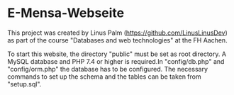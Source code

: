 # E-Mensa-Webseite

This project was created by Linus Palm (https://github.com/LinusLinusDev) as part of the course "Databases and web technologies" at the FH Aachen.

To start this website, the directory "public" must be set as root directory. A MySQL database and PHP 7.4 or higher is required.In "config/db.php" and "config/orm.php" the database has to be configured. The necessary commands to set up the schema and the tables can be taken from "setup.sql".